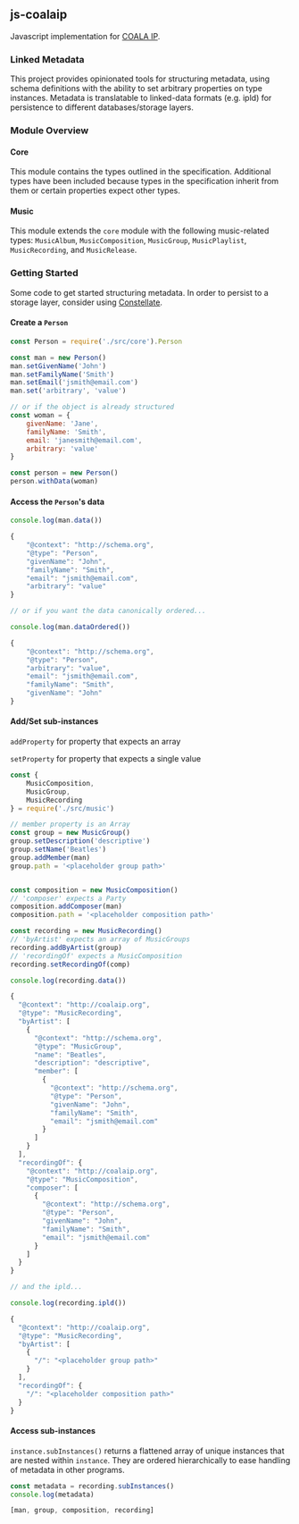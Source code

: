 ## js-coalaip

Javascript implementation for [COALA IP](https://github.com/COALAIP/specs).

### Linked Metadata

This project provides opinionated tools for structuring metadata, using schema definitions with the ability to set arbitrary properties on type instances. Metadata is translatable to linked-data formats (e.g. ipld) for persistence to different databases/storage layers.

### Module Overview

#### Core

This module contains the types outlined in the specification. Additional types have been included because types in the specification inherit from them or certain properties expect other types.

#### Music

This module extends the `core` module with the following music-related types: `MusicAlbum`, `MusicComposition`, `MusicGroup`, `MusicPlaylist`, `MusicRecording`, and `MusicRelease`.


### Getting Started
Some code to get started structuring metadata. In order to persist to a storage layer, consider using [Constellate](https://github.com/zbo14/constellate).

#### Create a `Person`
```js
const Person = require('./src/core').Person

const man = new Person()
man.setGivenName('John')
man.setFamilyName('Smith')
man.setEmail('jsmith@email.com')
man.set('arbitrary', 'value')

// or if the object is already structured
const woman = {
	givenName: 'Jane',
	familyName: 'Smith',
	email: 'janesmith@email.com',
	arbitrary: 'value'
}

const person = new Person()
person.withData(woman)
```

#### Access the `Person`'s data
```js
console.log(man.data())

{
	"@context": "http://schema.org",
	"@type": "Person",
	"givenName": "John",
	"familyName": "Smith",
	"email": "jsmith@email.com",
	"arbitrary": "value"
}

// or if you want the data canonically ordered...

console.log(man.dataOrdered())

{
	"@context": "http://schema.org",
	"@type": "Person",
	"arbitrary": "value",
	"email": "jsmith@email.com",
	"familyName": "Smith",
	"givenName": "John"
}
```

#### Add/Set sub-instances

`addProperty` for property that expects an array

`setProperty` for property that expects a single value

```js
const {
	MusicComposition,
	MusicGroup,
	MusicRecording
} = require('./src/music')

// member property is an Array
const group = new MusicGroup()
group.setDescription('descriptive')
group.setName('Beatles')
group.addMember(man)
group.path = '<placeholder group path>'


const composition = new MusicComposition()
// 'composer' expects a Party
composition.addComposer(man)
composition.path = '<placeholder composition path>'

const recording = new MusicRecording()
// 'byArtist' expects an array of MusicGroups
recording.addByArtist(group)
// 'recordingOf' expects a MusicComposition
recording.setRecordingOf(comp)

console.log(recording.data())

{  
  "@context": "http://coalaip.org",
  "@type": "MusicRecording",
  "byArtist": [  
    {  
      "@context": "http://schema.org",
      "@type": "MusicGroup",
      "name": "Beatles",
      "description": "descriptive",
      "member": [  
        {  
          "@context": "http://schema.org",
          "@type": "Person",
          "givenName": "John",
          "familyName": "Smith",
          "email": "jsmith@email.com"
        }
      ]
    }
  ],
  "recordingOf": {  
    "@context": "http://coalaip.org",
    "@type": "MusicComposition",
    "composer": [  
      {  
        "@context": "http://schema.org",
        "@type": "Person",
        "givenName": "John",
        "familyName": "Smith",
        "email": "jsmith@email.com"
      }
    ]
  }
}

// and the ipld...

console.log(recording.ipld())

{  
  "@context": "http://coalaip.org",
  "@type": "MusicRecording",
  "byArtist": [  
    {  
      "/": "<placeholder group path>"
    }
  ],
  "recordingOf": {  
    "/": "<placeholder composition path>"
  }
}
```

#### Access sub-instances
`instance.subInstances()` returns a flattened array of unique instances that are nested within `instance`. They are ordered hierarchically to ease handling of metadata in other programs.
```js
const metadata = recording.subInstances()
console.log(metadata)

[man, group, composition, recording]
```

